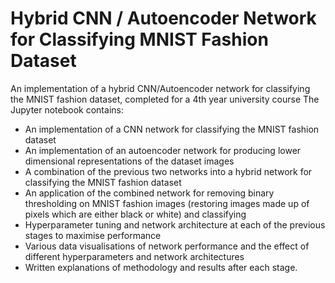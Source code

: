 # Hybrid CNN / Autoencoder Network for Classifying MNIST Fashion Dataset
An implementation of a hybrid CNN/Autoencoder network for classifying the MNIST fashion dataset, completed for a 4th year university course
The Jupyter notebook contains:
* An implementation of a CNN network for classifying the MNIST fashion dataset
* An implementation of an autoencoder network for producing lower dimensional representations of the dataset images
* A combination of the previous two networks into a hybrid network for classifying the MNIST fashion dataset
* An application of the combined network for removing binary thresholding on MNIST fashion images (restoring images made up of pixels which are either black or white) and classifying
* Hyperparameter tuning and network architecture at each of the previous stages to maximise performance
* Various data visualisations of network performance and the effect of different hyperparameters and network architectures
* Written explanations of methodology and results after each stage.
